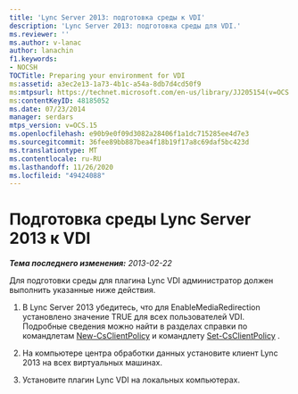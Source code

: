 ```yaml
---
title: 'Lync Server 2013: подготовка среды к VDI'
description: 'Lync Server 2013: подготовка среды для VDI.'
ms.reviewer: ''
ms.author: v-lanac
author: lanachin
f1.keywords:
- NOCSH
TOCTitle: Preparing your environment for VDI
ms:assetid: a3ec2e13-1a73-4b1c-a54a-8db7d4cd50f9
ms:mtpsurl: https://technet.microsoft.com/en-us/library/JJ205154(v=OCS.15)
ms:contentKeyID: 48185052
ms.date: 07/23/2014
manager: serdars
mtps_version: v=OCS.15
ms.openlocfilehash: e90b9e0f09d3082a28406f1a1dc715285ee4d7e3
ms.sourcegitcommit: 36fee89bb887bea4f18b19f17a8c69daf5bc423d
ms.translationtype: MT
ms.contentlocale: ru-RU
ms.lasthandoff: 11/26/2020
ms.locfileid: "49424088"
---
```

# <a name="preparing-your-lync-server-2013-environment-for-vdi"></a>Подготовка среды Lync Server 2013 к VDI

<div data-xmlns="http://www.w3.org/1999/xhtml">

<div class="topic" data-xmlns="http://www.w3.org/1999/xhtml" data-msxsl="urn:schemas-microsoft-com:xslt" data-cs="https://msdn.microsoft.com/">

<div data-asp="https://msdn2.microsoft.com/asp">



</div>

<div id="mainSection">

<div id="mainBody">

<span> </span>

_**Тема последнего изменения:** 2013-02-22_

Для подготовки среды для плагина Lync VDI администратор должен выполнить указанные ниже действия.

1.  В Lync Server 2013 убедитесь, что для EnableMediaRedirection установлено значение TRUE для всех пользователей VDI. Подробные сведения можно найти в разделах справки по командлетам [New-CsClientPolicy](https://docs.microsoft.com/powershell/module/skype/New-CsClientPolicy) и командлету [Set-CsClientPolicy](https://docs.microsoft.com/powershell/module/skype/Set-CsClientPolicy) .

2.  На компьютере центра обработки данных установите клиент Lync 2013 на всех виртуальных машинах.

3.  Установите плагин Lync VDI на локальных компьютерах.

</div>

<span> </span>

</div>

</div>

</div>

